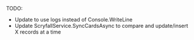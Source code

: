 TODO:
- Update to use logs instead of Console.WriteLine
- Update ScryfallService.SyncCardsAsync to compare and update/insert X records at a time
